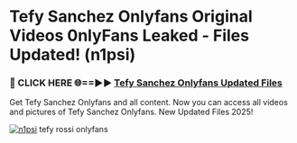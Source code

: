 # Tefy Sanchez Onlyfans Original Videos 0nlyFans Leaked - Files Updated! (n1psi)

<h3>🔴 CLICK HERE 🌐==►► <a href="https://tinyurl.com/x26r9saj" rel="nofollow">Tefy Sanchez Onlyfans Updated Files</a></h3>

Get Tefy Sanchez Onlyfans and all content. Now you can access all videos and pictures of Tefy Sanchez Onlyfans. New Updated Files 2025!

[![n1psi](https://i.imgur.com/LkgZPqh.gif)](https://tinyurl.com/x26r9saj)
tefy rossi onlyfans